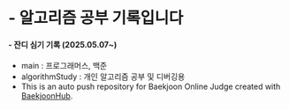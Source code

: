 # - 알고리즘 공부 기록입니다
#### - 잔디 심기 기록 (2025.05.07~)

- main : 프로그래머스, 백준
- algorithmStudy : 개인 알고리즘 공부 및 디버깅용
- This is an auto push repository for Baekjoon Online Judge created with [BaekjoonHub](https://github.com/BaekjoonHub/BaekjoonHub).
